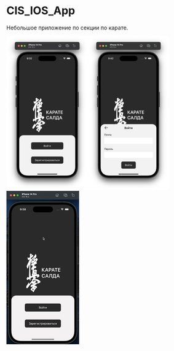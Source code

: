 # CIS_IOS_App

Небольшое приложение по секции по карате.

<img src=Screen1.png height=400><img src=Screen2.png height=400>
<img src=Record.gif height=400>
